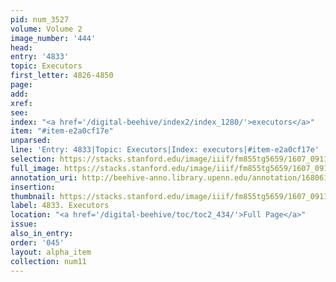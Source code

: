 ```yaml
---
pid: num_3527
volume: Volume 2
image_number: '444'
head:
entry: '4833'
topic: Executors
first_letter: 4826-4850
page:
add:
xref:
see:
index: "<a href='/digital-beehive/index2/index_1280/'>executors</a>"
item: "#item-e2a0cf17e"
unparsed:
line: 'Entry: 4833|Topic: Executors|Index: executors|#item-e2a0cf17e'
selection: https://stacks.stanford.edu/image/iiif/fm855tg5659/1607_0911/830,1049,2727,273/full/0/default.jpg
full_image: https://stacks.stanford.edu/image/iiif/fm855tg5659/1607_0911/full/full/0/default.jpg
annotation_uri: http://beehive-anno.library.upenn.edu/annotation/1680616987933
insertion:
thumbnail: https://stacks.stanford.edu/image/iiif/fm855tg5659/1607_0911/830,1049,600,180/250,/0/default.jpg
label: 4833. Executors
location: "<a href='/digital-beehive/toc/toc2_434/'>Full Page</a>"
issue:
also_in_entry:
order: '045'
layout: alpha_item
collection: num11
---
```


